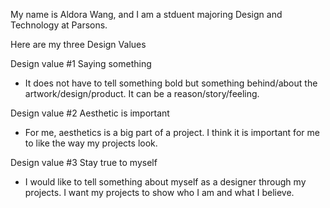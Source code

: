 My name is Aldora Wang, and I am a stduent majoring Design and Technology at Parsons.

Here are my three Design Values

Design value #1 Saying something

- It does not have to tell something bold but something behind/about the artwork/design/product. It can be a reason/story/feeling.

Design value #2 Aesthetic is important

- For me, aesthetics is a big part of a project. I think it is important for me to like the way my projects look.

Design value #3 Stay true to myself

- I would like to tell something about myself as a designer through my projects. I want my projects to show who I am and what I believe.